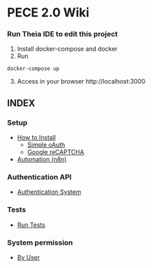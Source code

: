 # PECE 2.0 Wiki

### Run Theia IDE to edit this project
1) Install docker-compose and docker
2)  Run
```shell
docker-compose up
```
3) Access in your browser http://localhost:3000

## INDEX

### Setup
* [How to Install](install/index.md)
    - [Simple oAuth](auth/oauth.md)
    - [Google reCAPTCHA](auth/recaptcha.md)   
* [Automation (n8n)](n8n/index.md)

### Authentication API
* [Authentication System](auth/index.md)

### Tests
* [Run Tests](texts/index.md)

### System permission
* [By User](permissions/user.md)
